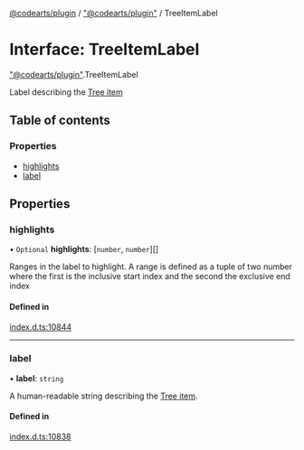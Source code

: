 [@codearts/plugin](../README.md) / ["@codearts/plugin"](../modules/_codearts_plugin_.md) / TreeItemLabel

# Interface: TreeItemLabel

["@codearts/plugin"](../modules/_codearts_plugin_.md).TreeItemLabel

Label describing the [Tree item](../classes/codearts_plugin_.TreeItem.md)

## Table of contents

### Properties

- [highlights](codearts_plugin_.TreeItemLabel.md#highlights)
- [label](codearts_plugin_.TreeItemLabel.md#label)

## Properties

### highlights

• `Optional` **highlights**: [`number`, `number`][]

Ranges in the label to highlight. A range is defined as a tuple of two number where the
first is the inclusive start index and the second the exclusive end index

#### Defined in

[index.d.ts:10844](https://github.com/huaweicloud/cloudide-plugin-api/blob/4d28848/index.d.ts#L10844)

___

### label

• **label**: `string`

A human-readable string describing the [Tree item](../classes/codearts_plugin_.TreeItem.md).

#### Defined in

[index.d.ts:10838](https://github.com/huaweicloud/cloudide-plugin-api/blob/4d28848/index.d.ts#L10838)

